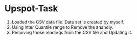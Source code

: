 # Upspot-Task
1. Loaded the CSV data file. Data set is created by myself.
2. Using Inter Quantile range to Remove the ananoly.
3. Removing those readings from the CSV file and Updating it.
